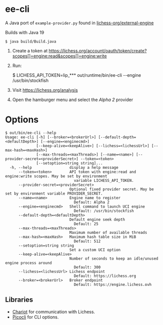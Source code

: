 # ee-cli

A Java port of `example-provider.py` found in [lichess-org/external-engine](https://github.com/lichess-org/external-engine)

Builds with Java 19

    $ java build/Build.java


1. Create a token at https://lichess.org/account/oauth/token/create?scopes[]=engine:read&scopes[]=engine:write

2. Run:

    $ LICHESS_API_TOKEN=lip_*** out/runtime/bin/ee-cli --engine /usr/bin/stockfish

3. Visit https://lichess.org/analysis

4. Open the hamburger menu and select the *Alpha 2* provider



# Options

    $ out/bin/ee-cli --help
    Usage: ee-cli [-h] [--broker=<brokerUrl>] [--default-depth=<defaultDepth>] [--engine=<enginecmd>]
                  [--keep-alive=<keepAlive>] [--lichess=<lichessUrl>] [--max-hash=<maxHash>]
                  [--max-threads=<maxThreads>] [--name=<name>] [--provider-secret=<providerSecret>] --token=<token>
                  [--setoption=string string]...
      -h, --help                 display a help message
          --token=<token>        API token with engine:read and engine:write scopes. May be set by environment
                                   variable LICHESS_API_TOKEN.
          --provider-secret=<providerSecret>
                                 Optional fixed provider secret. May be set by environment variable PROVIDER_SECRET.
          --name=<name>          Engine name to register
                                   Default: Alpha 2
          --engine=<enginecmd>   Shell command to launch UCI engine
                                   Default: /usr/bin/stockfish
          --default-depth=<defaultDepth>
                                 Default engine seek depth
                                   Default: 25
          --max-threads=<maxThreads>
                                 Maximum number of available threads
          --max-hash=<maxHash>   Maximum hash table size in MiB
                                   Default: 512
          --setoption=string string
                                 Set a custom UCI option
          --keep-alive=<keepAlive>
                                 Number of seconds to keep an idle/unused engine process around
                                   Default: 300
          --lichess=<lichessUrl> Lichess endpoint
                                   Default: https://lichess.org
          --broker=<brokerUrl>   Broker endpoint
                                   Default: https://engine.lichess.ovh

## Libraries

- [Chariot](https://github.com/tors42/chariot) for communication with Lichess.
- [Picocli](https://github.com/remkop/picocli) for CLI options.

